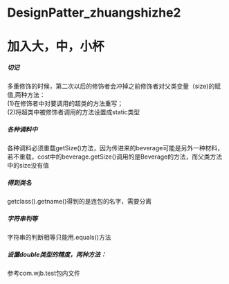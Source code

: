 # DesignPatter_zhuangshizhe2
<html>
  <body>
    <h1>加入大，中，小杯</h1>
  </body>
  <p>
    <h5>切记</h5>
    多重修饰的时候，第二次以后的修饰者会冲掉之前修饰者对父类变量（size)的赋值,两种方法：<br>
    (1)在修饰者中对要调用的超类的方法重写；<br>
    (2)将超类中被修饰者调用的方法设置成static类型<br>
  </p>
  <p>
    <h5>各种调料中</h5>
    各种调料必须重载getSize()方法，因为传进来的beverage可能是另外一种材料，若不重载，cost中的beverage.getSize()调用的是Beverage的方法，而父类方法中的size没有值
  </p>
  <p>
    <h5>得到类名</h5>
    getclass().getname()得到的是连包的名字，需要分离<br>
  </p>
  <p>
    <h5>字符串判等</h5>
    字符串的判断相等只能用.equals()方法<br>
  </p>
  <p>
    <h5>设置double类型的精度，两种方法：</h5>
    参考com.wjb.test包内文件<br>
  </p>
</html>

